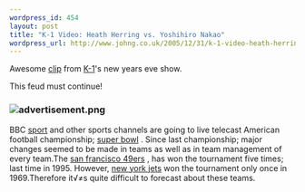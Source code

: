 ```yaml
--- 
wordpress_id: 454
layout: post
title: "K-1 Video: Heath Herring vs. Yoshihiro Nakao"
wordpress_url: http://www.johng.co.uk/2005/12/31/k-1-video-heath-herring-vs-yoshihiro-nakao/
---
```

Awesome <a href="http://www.johng.co.uk/2005/12/31/k-1-video-heath-herring-vs-yoshihiro-nakao/">clip</a> from <a href="http://www.k-1usa.net/docs/home/home.asp">K-1</a>'s new years eve show.

<flv xhref="http://www.johng.co.uk/videos/herringyoshiro.flv"></flv>

This feud must continue!
<h3><img src="http://www.johng.co.uk/wp-content/uploads/2007/11/advertisement.png" alt="advertisement.png" /></h3>
BBC <a href="http://www.unc.edu/depts/nccsi/">sport</a> and other sports channels are going to live telecast American football championship; <a href="http://www.footballdirects.com">super bowl</a> . Since last championship; major changes seemed to be made in teams as well as in team management of every team.The <a href="http://www.footballdirects.com/san-francisco-49ers.html">san francisco 49ers</a> , has won the tournament five times; last time in 1995. However, <a href="http://www.footballdirects.com/new-york-jets.html">new york jets</a> won the tournament only once in 1969.Therefore it√≠s quite difficult to forecast about these teams.
